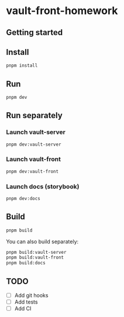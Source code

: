 # vault-front-homework

## Getting started

## Install

```sh
pnpm install
```

## Run

```sh
pnpm dev
```

## Run separately

### Launch vault-server

```sh
pnpm dev:vault-server
```

### Launch vault-front

```sh
pnpm dev:vault-front
```

### Launch docs (storybook)

```sh
pnpm dev:docs
```

## Build

```sh
pnpm build
```

You can also build separately:

```sh
pnpm build:vault-server
pnpm build:vault-front
pnpm build:docs
```

## TODO

- [ ] Add git hooks
- [ ] Add tests
- [ ] Add CI
